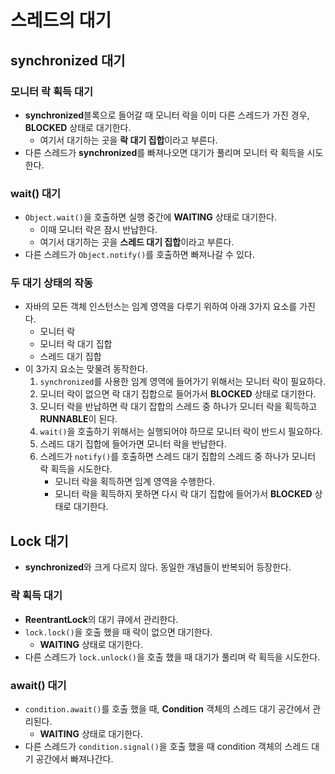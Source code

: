 # 스레드의 대기

## synchronized 대기

### 모니터 락 획득 대기

- **synchronized**블록으로 들어갈 때 모니터 락을 이미 다른 스레드가 가진 경우, **BLOCKED** 상태로 대기한다.
  - 여기서 대기하는 곳을 **락 대기 집합**이라고 부른다.
- 다른 스레드가 **synchronized**를 빠져나오면 대기가 풀리며 모니터 락 획득을 시도한다.

### wait() 대기

- `Object.wait()`을 호출하면 실행 중간에 **WAITING** 상태로 대기한다.
  - 이때 모니터 락은 잠시 반납한다.
  - 여기서 대기하는 곳을 **스레드 대기 집합**이라고 부른다.
- 다른 스레드가 `Object.notify()`를 호출하면 빠져나갈 수 있다.

### 두 대기 상태의 작동

- 자바의 모든 객체 인스턴스는 임계 영역을 다루기 위하여 아래 3가지 요소를 가진다.
  - 모니터 락
  - 모니터 락 대기 집합
  - 스레드 대기 집합
- 이 3가지 요소는 맞물려 동작한다.
  1. `synchronized`를 사용한 임계 영역에 들어가기 위해서는 모니터 락이 필요하다.
  2. 모니터 락이 없으면 락 대기 집합으로 들어가서 **BLOCKED** 상태로 대기한다.
  3. 모니터 락을 반납하면 락 대기 잡합의 스레드 중 하나가 모니터 락을 획득하고 **RUNNABLE**이 된다.
  4. `wait()`을 호출하기 위해서는 실행되어야 하므로 모니터 락이 반드시 필요하다.
  5. 스레드 대기 집합에 들어가면 모니터 락을 반납한다.
  6. 스레드가 `notify()`를 호출하면 스레드 대기 집합의 스레드 중 하나가 모니터 락 획득을 시도한다.
     - 모니터 락을 획득하면 임계 영역을 수행한다.
     - 모니터 락을 획득하지 못하면 다시 락 대기 집합에 들어가서 **BLOCKED** 상태로 대기한다.

## Lock 대기

- **synchronized**와 크게 다르지 않다. 동일한 개념들이 반복되어 등장한다.

### 락 획득 대기

- **ReentrantLock**의 대기 큐에서 관리한다.
- `lock.lock()`을 호출 했을 때 락이 없으면 대기한다.
  - **WAITING** 상태로 대기한다.
- 다른 스레드가 `lock.unlock()`을 호출 했을 때 대기가 풀리며 락 획득을 시도한다.

### await() 대기

- `condition.await()`를 호출 했을 때, **Condition** 객체의 스레드 대기 공간에서 관리된다.
  - **WAITING** 상태로 대기한다.
- 다른 스레드가 `condition.signal()`을 호출 했을 때 condition 객체의 스레드 대기 공간에서 빠져나간다.
